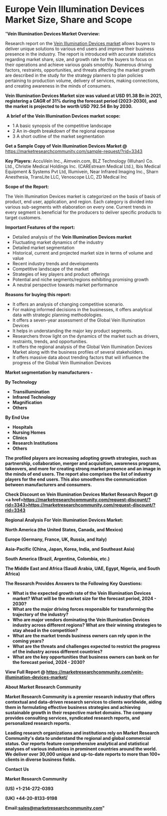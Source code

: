 # Europe Vein Illumination Devices Market Size, Share and Scope
"<strong>Vein Illumination Devices Market Overview:</strong>

Research report on the <a href=https://marketresearchcommunity.com/vein-illumination-devices-market/>Vein Illumination Devices market</a> allows buyers to deliver unique solutions to various end users and improve their business presence in the industry. The report is introduced with accurate statistics regarding market share, size, and growth rate for the buyers to focus on their operations and achieve various goals smoothly. Numerous driving factors, restraints, opportunities, and threats affecting the market growth are described in the study for the strategy planners to plan policies pertaining to production volume, delivery of services, making connections, and creating awareness in the minds of consumers.

<strong>Vein Illumination Devices Market size was valued at USD 91.38 Bn in 2021, registering a CAGR of 31% during the forecast period (2023-2030), and the market is projected to be worth USD 792.54 Bn by 2030.</strong>

 <Strong>A brief of the Vein Illumination Devices market scope:</Strong>
<ul>
 <li>1  A basic synopsis of the competitive landscape</li>
 <li>2  An in-depth breakdown of the regional expanse</li>
 <li>3  A short outline of the market segmentation</li>
</ul>
<strong>Get a Sample Copy of Vein Illumination Devices Market @ </b></strong><a href=https://marketresearchcommunity.com/sample-request/?rid=3343><u>https://marketresearchcommunity.com/sample-request/?rid=3343</u></a>

<strong>Key Players:</strong> 
AccuVein Inc., Aimvein.com, BLZ Technology (Wuhan) Co. Ltd., Christie Medical Holdings Inc. (CAREstream Medical Ltd.), Ibis Medical Equipment &amp; Systems Pvt Ltd, Illumivein, Near Infrared Imaging Inc., Sharn Anesthesia, TransLite LLC, Venoscope LLC, ZD Medical Inc

<strong>Scope of the Report:</strong>

The Vein Illumination Devices market is categorized on the basis of basis of product, end user, application, and region. Each category is divided into various sub-segments with elaboration on every one. Current trends in every segment is beneficial for the producers to deliver specific products to target customers.

<strong><b>Important Features of the report:</b></strong>
<ul>
  <li>Detailed analysis of the <strong><b>Vein Illumination Devices </b></strong><strong><b>market</b></strong></li>
  <li>Fluctuating market dynamics of the industry</li>
  <li>Detailed market segmentation</li>
  <li>Historical, current and projected market size in terms of volume and value</li>
  <li>Recent industry trends and developments</li>
  <li>Competitive landscape of the market</li>
  <li>Strategies of key players and product offerings</li>
  <li>Potential and niche segments/regions exhibiting promising growth</li>
  <li>A neutral perspective towards market performance</li>
</ul>
<strong><b>Reasons for buying this report:</b></strong>
<ul>
  <li>It offers an analysis of changing competitive scenario.</li>
  <li>For making informed decisions in the businesses, it offers analytical data with strategic planning methodologies.</li>
  <li>It offers a seven-year assessment of the Global Vein Illumination Devices</li>
  <li>It helps in understanding the major key product segments.</li>
  <li>Researchers throw light on the dynamics of the market such as drivers, restraints, trends, and opportunities.</li>
  <li>It offers the regional analysis of the Global Vein Illumination Devices Market along with the business profiles of several stakeholders.</li>
  <li>It offers massive data about trending factors that will influence the progress of the Global Vein Illumination Devices</li>
</ul>

<strong>Market segmentation by manufacturers -</strong>


<strong><strong>By Technology</strong></h4>
<ul>
 	<li>Transillumination</li>
 	<li>Infrared Technology</li>
 	<li>Magnification</li>
 	<li>Others</li>
</ul>
<strong><strong>By End Use</strong></h4>
<ul>
 	<li>Hospitals</li>
 	<li>Nursing Homes</li>
 	<li>Clinics</li>
 	<li>Research Institutions</li>
 	<li>Others</li>
</ul>

The profiled players are increasing adopting growth strategies, such as partnership, collaboration, merger and acquisition, awareness programs, takeovers, and more for creating strong market presence and an image in the minds of end users. The report also comprises the list of industry players for the end users. This also smoothens the communication between manufacturers and consumers.

<strong><b>Check Discount on Vein Illumination Devices Market Research Report @ </b></strong><a href=https://marketresearchcommunity.com/request-discount/?rid=3343><u>https://marketresearchcommunity.com/request-discount/?rid=3343</u></a>

<strong>Regional Analysis For Vein Illumination Devices Market:</strong>

<strong>North America</strong> (the United States, Canada, and Mexico)

<strong>Europe</strong> (Germany, France, UK, Russia, and Italy)

<strong>Asia-Pacific</strong> (China, Japan, Korea, India, and Southeast Asia)

<strong>South America</strong> (Brazil, Argentina, Colombia, etc.)

<strong>The Middle East and Africa</strong> (Saudi Arabia, UAE, Egypt, Nigeria, and South Africa)

<strong>The Research Provides Answers to the Following Key Questions:</strong>
<ul>
 	<li>What is the expected growth rate of the Vein Illumination Devices market? What will be the market size for the forecast period, 2024 - 2030?</li>
 	<li>What are the major driving forces responsible for transforming the trajectory of the industry?</li>
 	<li>Who are major vendors dominating the Vein Illumination Devices industry across different regions? What are their winning strategies to stay ahead in the competition?</li>
 	<li>What are the market trends business owners can rely upon in the coming years?</li>
 	<li>What are the threats and challenges expected to restrict the progress of the industry across different countries?</li>
 	<li>What are the key opportunities that business owners can bank on for the forecast period, 2024 - 2030?</li>
</ul>

<strong>View Full Report @</strong> <a href=https://marketresearchcommunity.com/vein-illumination-devices-market/>https://marketresearchcommunity.com/vein-illumination-devices-market/</a>

<strong>About Market Research Community</strong>

Market Research Community is a premier research industry that offers contextual and data-driven research services to clients worldwide, aiding them in formulating effective business strategies and achieving sustainable growth in their respective market domains. The company provides consulting services, syndicated research reports, and personalized research reports.

Leading research organizations and institutions rely on Market Research Community's data to understand the regional and global commercial status. Our reports feature comprehensive analytical and statistical analyses of various industries in prominent countries around the world. We deliver over 30,000 unique and up-to-date reports to more than 100+ clients in diverse business fields.

<strong>Contact Us</strong>

<strong>Market Research Community</strong>

(US) +1-214-272-0393

(UK) +44-20-8133-9198

<strong>Email:</strong>sales@marketresearchcommunity.com"
